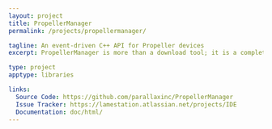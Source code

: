 ```yaml
---
layout: project
title: PropellerManager
permalink: /projects/propellermanager/

tagline: An event-driven C++ API for Propeller devices
excerpt: PropellerManager is more than a download tool; it is a complete API and toolset for managing Propeller devices, no matter where they are.

type: project
apptype: libraries

links:
  Source Code: https://github.com/parallaxinc/PropellerManager
  Issue Tracker: https://lamestation.atlassian.net/projects/IDE
  Documentation: doc/html/
---
```

